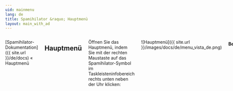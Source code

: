 ```yaml
---
uid: mainmenu
lang: de
title: Spamihilator &raquo; Hauptmenü
layout: main_with_ad
---
```


<div class="row">
<div class="twelve columns" markdown="1">

[Spamihilator-Dokumentation]({{ site.url }}/de/docs) &laquo; Hauptmenü

## Hauptmenü

Öffnen Sie das Hauptmenü, indem Sie mit der rechten Maustaste auf das Spamihilator-Symbol im Taskleisteninfobereich rechts unten neben der Uhr klicken:

![Hauptmenü]({{ site.url }}/images/docs/de/menu_vista_de.png)

#### Beenden

Beendet Spamihilator.

Achtung: Sie können dann wahrscheinlich keine E-Mails mehr empfangen, da Ihr E-Mail-Programm Spamihilator benötigt.
{: .noteimportant }

#### Spam-Filter deaktivieren

Der Filter wird deaktiviert. Die Nachrichten werden immer noch von Spamihilator heruntergeladen, aber sie werden nicht mehr geblockt.

#### Hilfe

##### Hilfe->Dokumentation...

Hiermit öffnen Sie diese Dokumentation.

##### Hilfe->Häufig gestellte Fragen...

Sie werden auf eine [Internetseite](http://www.spamihilator.com/faq) weitergeleitet, die Ihnen erste Hilfe bei Problemen geben kann.

##### Hilfe->Online-Forum...

Falls Sie Fragen habe, die nicht in der [FAQ](http://www.spamihilator.com/faq) beantwortet werden, benutzen Sie das deutsche [Forum](http://www.spamihilator.com/forum), um Hilfe zu erhalten.

##### Hilfe->Nach Updates suchen...

Spamihilator sucht auf dem Spamihilator-Server ([http://www.spamihilator.com](http://www.spamihilator.com/)) nach einer neueren Version und öffnet bei Bedarf die [Download-Seite](http://www.spamihilator.com/download) (siehe [Nach Updates suchen]({{ site.url }}/de/docs/updates)).

##### Hilfe->Info...

Hier erhalten Sie Informationen über das Programm (Versionsnummer und Lizenz). </blockquote>

#### Einstellungen...

Öffnet das [Einstellungsfenster]({{ site.url }}/de/docs/config)

#### Trainingsbereich...

Im [Trainingsbereich]({{ site.url }}/de/docs/trainingarea) können Sie Spamihilator trainieren.

#### Zeige Spam-Statistik...

Hier können Sie eine Übersicht über Ihr Spam-Aufkommen sehen (siehe [Spam-Statistik]({{ site.url }}/de/docs/stat)).

#### Papierkorb...

Im [Papierkorb]({{ site.url }}/de/docs/recycle) werden geblockte Nachrichten gespeichert.

</div>
</div>
